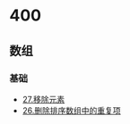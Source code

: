 # 400

## 数组

### 基础

- [27.移除元素](../leetcode/src/_27_remove_element/)
- [26.删除排序数组中的重复项](../leetcode/src/_26_remove_duplicates_from_sorted_array/)